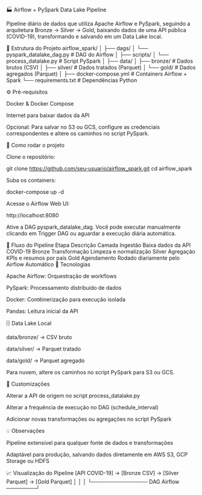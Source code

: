 🏭 Airflow + PySpark Data Lake Pipeline










Pipeline diário de dados que utiliza Apache Airflow e PySpark, seguindo a arquitetura Bronze → Silver → Gold, baixando dados de uma API pública (COVID-19), transformando e salvando em um Data Lake local.

📂 Estrutura do Projeto
airflow_spark/
│
├── dags/
│   └── pyspark_datalake_dag.py       # DAG do Airflow
│
├── scripts/
│   └── process_datalake.py           # Script PySpark
│
├── data/
│   ├── bronze/                       # Dados brutos (CSV)
│   ├── silver/                       # Dados tratados (Parquet)
│   └── gold/                         # Dados agregados (Parquet)
│
├── docker-compose.yml                 # Containers Airflow + Spark
└── requirements.txt                   # Dependências Python

⚙️ Pré-requisitos

Docker & Docker Compose

Internet para baixar dados da API

Opcional: Para salvar no S3 ou GCS, configure as credenciais correspondentes e altere os caminhos no script PySpark.

🚀 Como rodar o projeto

Clone o repositório:

git clone https://github.com/seu-usuario/airflow_spark.git
cd airflow_spark


Suba os containers:

docker-compose up -d


Acesse o Airflow Web UI:

http://localhost:8080


Ative a DAG pyspark_datalake_dag.
Você pode executar manualmente clicando em Trigger DAG ou aguardar a execução diária automática.

🧩 Fluxo do Pipeline
Etapa	Descrição	Camada
Ingestão	Baixa dados da API COVID-19	Bronze
Transformação	Limpeza e normalização	Silver
Agregação	KPIs e resumos por país	Gold
Agendamento	Rodado diariamente pelo Airflow	Automático
📌 Tecnologias

Apache Airflow: Orquestração de workflows

PySpark: Processamento distribuído de dados

Docker: Contêinerização para execução isolada

Pandas: Leitura inicial da API

🗄️ Data Lake Local

data/bronze/ → CSV bruto

data/silver/ → Parquet tratado

data/gold/ → Parquet agregado

Para nuvem, altere os caminhos no script PySpark para S3 ou GCS.

🔧 Customizações

Alterar a API de origem no script process_datalake.py

Alterar a frequência de execução no DAG (schedule_interval)

Adicionar novas transformações ou agregações no script PySpark

💡 Observações

Pipeline extensível para qualquer fonte de dados e transformações

Adaptável para produção, salvando dados diretamente em AWS S3, GCP Storage ou HDFS

📈 Visualização do Pipeline
[API COVID-19] → [Bronze CSV] → [Silver Parquet] → [Gold Parquet]
        │                 │                  │
        └─────────────── DAG Airflow ────────┘